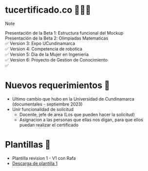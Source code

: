 # tucertificado.co 👩🏼‍🎓
> [!NOTE]
> Presentación de la Beta 1: Estructura funcional del Mockup <br>
> Presentación de la Beta 2: Olimpiadas Matematicas <br>
> ✅ Version 3: Expo UCundinamarca <br>
> ✅ Version 4: Competencia de robotica <br>
> ✅ Version 5: Dia de la Mujer en Ingenieria <br>
> ✅ Version 6: Proyecto de Gestion de Conocimiento <br>
>✅ 

# Nuevos requerimientos 💪
* Ultimo cambio que hubo en la Universidad de Cundinamarca  (documentales - septiembre 2023)
* Unir funcionalidad de solicitud
   * Docente, jefe de area (Los que pueden hacer la solicitud)
   * Asignacion a las personas que ellas nos digan, para que ellos puedan realizar el certificado 

# Plantillas 📌
* Plantilla revision 1 - V1 con Rafa
* [Descarga de plantilla 1](https://github.com/julianacastilloaraujo/tucertificado.co/files/14527213/Reu.2.-.Plantilla.tesis.1.docx)
